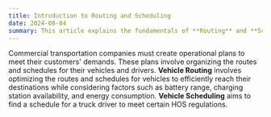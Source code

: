 ```yaml
---
title: Introduction to Routing and Scheduling
date: 2024-08-04
summary: This article explains the fundamentals of **Routing** and **Scheduling**. 
---
```

Commercial transportation companies must create operational plans to meet their customers' demands. These plans involve organizing the routes and schedules for their vehicles and drivers.
**Vehicle Routing** involves optimizing the routes and schedules for vehicles to efficiently reach their destinations while considering factors such as battery range, charging station availability, and energy consumption. **Vehicle Scheduling** aims to find a schedule for a truck driver to meet certain HOS regulations.
